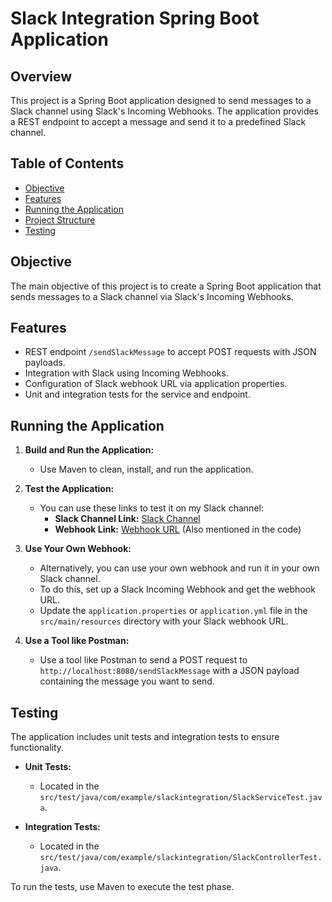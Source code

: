 # Slack Integration Spring Boot Application

## Overview
This project is a Spring Boot application designed to send messages to a Slack channel using Slack's Incoming Webhooks. The application provides a REST endpoint to accept a message and send it to a predefined Slack channel.

## Table of Contents
- [Objective](#objective)
- [Features](#features)
- [Running the Application](#running-the-application)
- [Project Structure](#project-structure)
- [Testing](#testing)

## Objective
The main objective of this project is to create a Spring Boot application that sends messages to a Slack channel via Slack's Incoming Webhooks.

## Features
- REST endpoint `/sendSlackMessage` to accept POST requests with JSON payloads.
- Integration with Slack using Incoming Webhooks.
- Configuration of Slack webhook URL via application properties.
- Unit and integration tests for the service and endpoint.

## Running the Application
1. **Build and Run the Application:**
   - Use Maven to clean, install, and run the application.

2. **Test the Application:**
   - You can use these links to test it on my Slack channel:
     - **Slack Channel Link:** [Slack Channel](https://newworkspace-tn09249.slack.com/archives/C07DRHQ5KHC)
     - **Webhook Link:** [Webhook URL](https://hooks.slack.com/services/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) (Also mentioned in the code)

3. **Use Your Own Webhook:**
   - Alternatively, you can use your own webhook and run it in your own Slack channel.
   - To do this, set up a Slack Incoming Webhook and get the webhook URL.
   - Update the `application.properties` or `application.yml` file in the `src/main/resources` directory with your Slack webhook URL.

4. **Use a Tool like Postman:**
   - Use a tool like Postman to send a POST request to `http://localhost:8080/sendSlackMessage` with a JSON payload containing the message you want to send.


## Testing
The application includes unit tests and integration tests to ensure functionality.

- **Unit Tests:**
  - Located in the `src/test/java/com/example/slackintegration/SlackServiceTest.java`.
  
- **Integration Tests:**
  - Located in the `src/test/java/com/example/slackintegration/SlackControllerTest.java`.

To run the tests, use Maven to execute the test phase.
